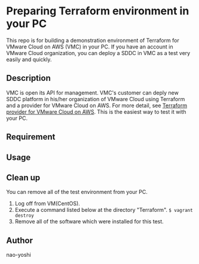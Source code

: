 # Preparing Terraform environment in your PC
This repo is for building a demonstration environment of Terraform for VMware Cloud on AWS (VMC) in your PC. If you have an account in VMware Cloud organization, you can deploy a SDDC in VMC as a test very easily and quickly. 

## Description
VMC is open its API for management. VMC's customer can deply new SDDC platform in his/her organization of VMware Cloud using Terraform and a provider for VMware Cloud on AWS. For more detail, see [Terraform provider for VMware Cloud on AWS](https://github.com/vmware/terraform-provider-vmc). This is the easiest way to test it with your PC.


## Requirement


## Usage


## Clean up
You can remove all of the test environment from your PC.

1. Log off from VM(CentOS).
2. Execute a command listed below at the directory "Terraform".
`$ vagrant destroy`
3. Remove all of the software which were installed for this test.


## Author
nao-yoshi
